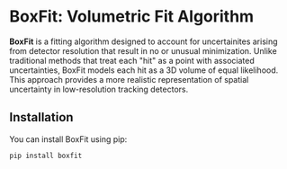 # BoxFit: Volumetric Fit Algorithm

**BoxFit** is a fitting algorithm designed to account for uncertainites arising from detector resolution that result in no or unusual minimization. Unlike traditional methods that treat each "hit" as a point with associated uncertainties, BoxFit models each hit as a 3D volume of equal likelihood. This approach provides a more realistic representation of spatial uncertainty in low-resolution tracking detectors.

## Installation

You can install BoxFit using pip:

```
pip install boxfit

